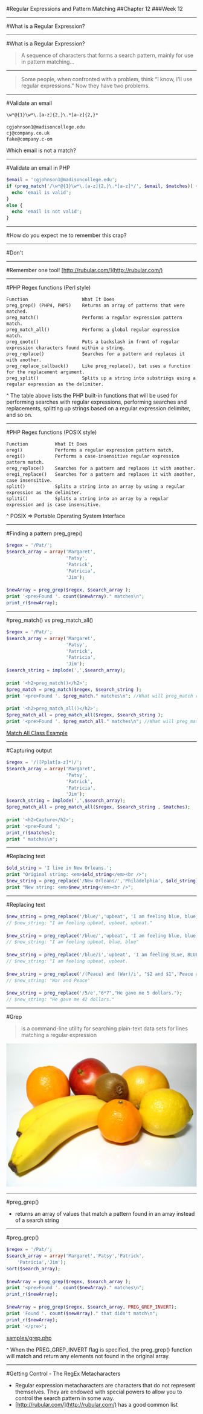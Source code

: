 #Regular Expressions and Pattern Matching
##Chapter 12
###Week 12

----
#What is a Regular Expression?

---
#What is a Regular Expression?

> A sequence of characters that forms a search pattern, mainly for use in pattern matching...

---
> Some people, when confronted with a problem, think 
“I know, I'll use regular expressions.”   Now they have two problems.

---
#Validate an email

```
\w*@{1}\w*\.[a-z]{2,}\.*[a-z]{2,}*

cgjohnson1@madisoncollege.edu
cj@company.co.uk
fake@company.c-om
```

Which email is not a match?

---
#Validate an email in PHP

```php
$email = 'cgjohnson1@madisoncollege.edu';
if (preg_match('/\w*@{1}\w*\.[a-z]{2,}\.*[a-z]*/', $email, $matches)) {
  echo 'email is valid';
}
else {
  echo 'email is not valid';
}

```
---
#How do you expect me to remember this crap?

---
#Don't

---
#Remember one tool!
[http://rubular.com/](http://rubular.com/)

---
#PHP Regex functions (Perl style)
```
Function	                What It Does
preg_grep() (PHP4, PHP5) 	Returns an array of patterns that were matched.
preg_match()	            Performs a regular expression pattern match.
preg_match_all()	        Performs a global regular expression match.
preg_quote()	            Puts a backslash in front of regular expression characters found within a string.
preg_replace()	            Searches for a pattern and replaces it with another.
preg_replace_callback()	    Like preg_replace(), but uses a function for the replacement argument.
preg_split()	            Splits up a string into substrings using a regular expression as the delimiter.
```

^ The table above lists the PHP built-in functions that will be used for performing searches with regular expressions, performing searches and replacements, splitting up strings based on a regular expression delimiter, and so on.

---
#PHP Regex functions (POSIX style)
```
Function	      What It Does
ereg()	          Performs a regular expression pattern match.
eregi()	          Performs a case-insensitive regular expression pattern match.
ereg_replace()	  Searches for a pattern and replaces it with another.
eregi_replace()   Searches for a pattern and replaces it with another, case insensitive.
split()	          Splits a string into an array by using a regular expression as the delimiter.
spliti()	      Splits a string into an array by a regular expression and is case insensitive.
```

^ POSIX => Portable Operating System Interface

---
#Finding a pattern preg\_grep()
```php
$regex = '/Pat/';
$search_array = array('Margaret',
                      'Patsy',
                      'Patrick', 
                      'Patricia',
                      'Jim');

$newArray = preg_grep($regex, $search_array );
print '<pre>Found '. count($newArray)." matches\n";
print_r($newArray);
```

---
#preg\_match() vs preg\_match\_all()
```php
$regex = '/Pat/';
$search_array = array('Margaret',
                      'Patsy',
                      'Patrick', 
                      'Patricia',
                      'Jim');
$search_string = implode(',',$search_array);

print '<h2>preg_match()</h2>';
$preg_match = preg_match($regex, $search_string );
print '<pre>Found '. $preg_match." matches\n"; //What will preg_match return?

print '<h2>preg_match_all()</h2>';
$preg_match_all = preg_match_all($regex, $search_string );
print '<pre>Found '. $preg_match_all." matches\n"; //What will preg_match_all return?
```
[Match All Class Example](https://gist.github.com/johnsonch/2f9f65f5b06aaa55cad4)

---
#Capturing output
```php
$regex = '/([Pp]at[a-z]*)/';
$search_array = array('Margaret',
                      'Patsy',
                      'Patrick', 
                      'Patricia',
                      'Jim');
$search_string = implode(',',$search_array);
$preg_match_all = preg_match_all($regex, $search_string , $matches);

print '<h2>Capture</h2>';
print '<pre>Found ';
print_r($matches);
print " matches\n";
```

----
#Replacing text
```php
$old_string = 'I live in New Orleans.';
print "Original string: <em>$old_string</em><br />";
$new_string = preg_replace('/New Orleans/','Philadelphia', $old_string);
print "New string: <em>$new_string</em><br />";
```

----
#Replacing text
```php
$new_string = preg_replace('/blue/','upbeat', 'I am feeling blue, blue, blue.');
// $new_string: "I am feeling upbeat, upbeat, upbeat."

$new_string = preg_replace('/blue/','upbeat', 'I am feeling blue, blue, blue.', 1);
// $new_string: "I am feeling upbeat, blue, blue"

$new_string = preg_replace('/blue/i','upbeat', 'I am feeling BLue, BLUE.');
// $new_string: "I am feeling upbeat, upbeat.

$new_string = preg_replace('/(Peace) and (War)/i', "$2 and $1",'Peace and War');
// $new_string: "War and Peace"

$new_string = preg_replace('/5/e',"6*7","He gave me 5 dollars.");
// $new_string: "He gave me 42 dollars."
```

---
#Grep
> is a command-line utility for searching plain-text data sets for lines matching a regular expression

![fill](images/99449329.jpg)

---
#preg_grep()
* returns an array of values that match a pattern found in an array instead of a search string

---
#preg_grep()

```php
$regex = '/Pat/';
$search_array = array('Margaret','Patsy','Patrick',
    'Patricia','Jim');
sort($search_array);

$newArray = preg_grep($regex, $search_array );
print '<pre>Found '. count($newArray)." matches\n";
print_r($newArray);

$newArray = preg_grep($regex, $search_array, PREG_GREP_INVERT);
print 'Found '. count($newArray)." that didn't match\n";
print_r($newArray);
print '</pre>';
```
[samples/grep.php](samples/grep.php)

^ When the PREG_GREP_INVERT flag is specified, the preg_grep() function will match and return any elements not found in the original array.

---
#Getting Control - The RegEx Metacharacters

* Regular expression metacharacters are characters that do not represent themselves. They are endowed with special powers to allow you to control the search pattern in some way.
* [http://rubular.com/](http://rubular.com/) has a good common list 
